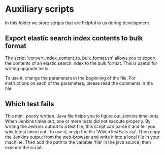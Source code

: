 
# Auxiliary scripts

In this folder we store scripts that are helpful to us during development

## Export elastic search index contents to bulk format

The script 'convert_index_content_to_bulk_format.sh' allows you to export the contents of an elastic search index to the bulk format. This is useful for 
writing upgrade tests.

To use it, change the parameters in the beginning of the file. For instructions on each of the parameters, please 
read the comments in the file

## Which test fails

This mini, poorly written, Java file helps you to figure out Jenkins time-outs. When Jenkins times out, one or more 
tests did not execute properly. By writing the Jenkins output to a text file, this script can parse it and tell you 
which test timed out.
To use it, unzip the file 'WhichTestFails.zip'. Then copy the Jenkins output from the web-browser and write it into a 
local file in your machine. 
Then add the path to the variable 'file' in the java source, then execute the script.